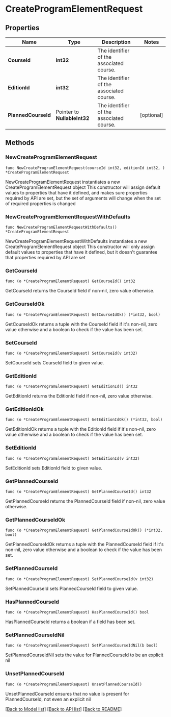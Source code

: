 # CreateProgramElementRequest

## Properties

Name | Type | Description | Notes
------------ | ------------- | ------------- | -------------
**CourseId** | **int32** | The identifier of the associated course. | 
**EditionId** | **int32** | The identifier of the associated course. | 
**PlannedCourseId** | Pointer to **NullableInt32** | The identifier of the associated course. | [optional] 

## Methods

### NewCreateProgramElementRequest

`func NewCreateProgramElementRequest(courseId int32, editionId int32, ) *CreateProgramElementRequest`

NewCreateProgramElementRequest instantiates a new CreateProgramElementRequest object
This constructor will assign default values to properties that have it defined,
and makes sure properties required by API are set, but the set of arguments
will change when the set of required properties is changed

### NewCreateProgramElementRequestWithDefaults

`func NewCreateProgramElementRequestWithDefaults() *CreateProgramElementRequest`

NewCreateProgramElementRequestWithDefaults instantiates a new CreateProgramElementRequest object
This constructor will only assign default values to properties that have it defined,
but it doesn't guarantee that properties required by API are set

### GetCourseId

`func (o *CreateProgramElementRequest) GetCourseId() int32`

GetCourseId returns the CourseId field if non-nil, zero value otherwise.

### GetCourseIdOk

`func (o *CreateProgramElementRequest) GetCourseIdOk() (*int32, bool)`

GetCourseIdOk returns a tuple with the CourseId field if it's non-nil, zero value otherwise
and a boolean to check if the value has been set.

### SetCourseId

`func (o *CreateProgramElementRequest) SetCourseId(v int32)`

SetCourseId sets CourseId field to given value.


### GetEditionId

`func (o *CreateProgramElementRequest) GetEditionId() int32`

GetEditionId returns the EditionId field if non-nil, zero value otherwise.

### GetEditionIdOk

`func (o *CreateProgramElementRequest) GetEditionIdOk() (*int32, bool)`

GetEditionIdOk returns a tuple with the EditionId field if it's non-nil, zero value otherwise
and a boolean to check if the value has been set.

### SetEditionId

`func (o *CreateProgramElementRequest) SetEditionId(v int32)`

SetEditionId sets EditionId field to given value.


### GetPlannedCourseId

`func (o *CreateProgramElementRequest) GetPlannedCourseId() int32`

GetPlannedCourseId returns the PlannedCourseId field if non-nil, zero value otherwise.

### GetPlannedCourseIdOk

`func (o *CreateProgramElementRequest) GetPlannedCourseIdOk() (*int32, bool)`

GetPlannedCourseIdOk returns a tuple with the PlannedCourseId field if it's non-nil, zero value otherwise
and a boolean to check if the value has been set.

### SetPlannedCourseId

`func (o *CreateProgramElementRequest) SetPlannedCourseId(v int32)`

SetPlannedCourseId sets PlannedCourseId field to given value.

### HasPlannedCourseId

`func (o *CreateProgramElementRequest) HasPlannedCourseId() bool`

HasPlannedCourseId returns a boolean if a field has been set.

### SetPlannedCourseIdNil

`func (o *CreateProgramElementRequest) SetPlannedCourseIdNil(b bool)`

 SetPlannedCourseIdNil sets the value for PlannedCourseId to be an explicit nil

### UnsetPlannedCourseId
`func (o *CreateProgramElementRequest) UnsetPlannedCourseId()`

UnsetPlannedCourseId ensures that no value is present for PlannedCourseId, not even an explicit nil

[[Back to Model list]](../README.md#documentation-for-models) [[Back to API list]](../README.md#documentation-for-api-endpoints) [[Back to README]](../README.md)


